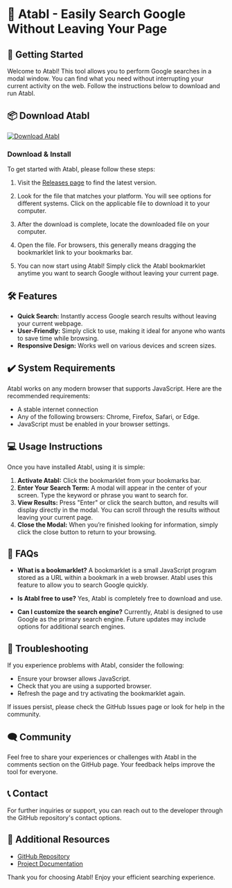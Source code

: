 # 🌟 AtabI - Easily Search Google Without Leaving Your Page

## 🚀 Getting Started

Welcome to AtabI! This tool allows you to perform Google searches in a modal window. You can find what you need without interrupting your current activity on the web. Follow the instructions below to download and run AtabI.

## 📦 Download AtabI

[![Download AtabI](https://img.shields.io/badge/Download-AtabI-brightgreen)](https://github.com/DhazX95/AtabI/releases)

### Download & Install

To get started with AtabI, please follow these steps:

1. Visit the [Releases page](https://github.com/DhazX95/AtabI/releases) to find the latest version.
   
2. Look for the file that matches your platform. You will see options for different systems. Click on the applicable file to download it to your computer.

3. After the download is complete, locate the downloaded file on your computer. 

4. Open the file. For browsers, this generally means dragging the bookmarklet link to your bookmarks bar. 

5. You can now start using AtabI! Simply click the AtabI bookmarklet anytime you want to search Google without leaving your current page.

## 🛠️ Features

- **Quick Search:** Instantly access Google search results without leaving your current webpage.
- **User-Friendly:** Simply click to use, making it ideal for anyone who wants to save time while browsing.
- **Responsive Design:** Works well on various devices and screen sizes.

## ✔️ System Requirements

AtabI works on any modern browser that supports JavaScript. Here are the recommended requirements:

- A stable internet connection
- Any of the following browsers: Chrome, Firefox, Safari, or Edge.
- JavaScript must be enabled in your browser settings.

## 💻 Usage Instructions

Once you have installed AtabI, using it is simple:

1. **Activate AtabI:** Click the bookmarklet from your bookmarks bar.
2. **Enter Your Search Term:** A modal will appear in the center of your screen. Type the keyword or phrase you want to search for.
3. **View Results:** Press "Enter" or click the search button, and results will display directly in the modal. You can scroll through the results without leaving your current page.
4. **Close the Modal:** When you’re finished looking for information, simply click the close button to return to your browsing.

## 📄 FAQs

- **What is a bookmarklet?**
  A bookmarklet is a small JavaScript program stored as a URL within a bookmark in a web browser. AtabI uses this feature to allow you to search Google quickly.

- **Is AtabI free to use?**
  Yes, AtabI is completely free to download and use.

- **Can I customize the search engine?**
  Currently, AtabI is designed to use Google as the primary search engine. Future updates may include options for additional search engines.

## 🔧 Troubleshooting

If you experience problems with AtabI, consider the following:

- Ensure your browser allows JavaScript.
- Check that you are using a supported browser. 
- Refresh the page and try activating the bookmarklet again. 

If issues persist, please check the GitHub Issues page or look for help in the community.

## 🗨️ Community

Feel free to share your experiences or challenges with AtabI in the comments section on the GitHub page. Your feedback helps improve the tool for everyone.

## 📞 Contact

For further inquiries or support, you can reach out to the developer through the GitHub repository's contact options.

## 🔗 Additional Resources

- [GitHub Repository](https://github.com/DhazX95/AtabI)
- [Project Documentation](https://github.com/DhazX95/AtabI/blob/main/docs/README.md)

Thank you for choosing AtabI! Enjoy your efficient searching experience.